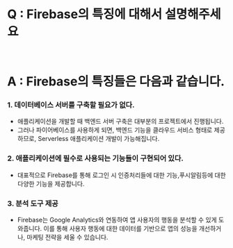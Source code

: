 # Q : Firebase의 특징에 대해서 설명해주세요

<br />

# A : Firebase의 특징들은 다음과 같습니다.

### 1. 데이터베이스 서버를 구축할 필요가 없다.

- 애플리케이션을 개발할 때 백엔드 서버 구축은 대부분의 프로젝트에서 진행됩니다.
- 그러나 파이어베이스를 사용하게 되면, 백엔드 기능을 클라우드 서비스 형태로 제공하므로, Serverless 애플리케이션 개발이 가능해집니다.

### 2. 애플리케이션에 필수로 사용되는 기능들이 구현되어 있다.

- 대표적으로 Firebase를 통해 로그인 시 인증처리들에 대한 기능,푸시알림등에 대한 다양한 기능을 제공합니다.

### 3. 분석 도구 제공

- Firebase는 Google Analytics와 연동하여 앱 사용자의 행동을 분석할 수 있게 도와줍니다. 이를 통해 사용자 행동에 대한 데이터를 기반으로 앱의 성능을 개선하거나, 마케팅 전략을 세울 수 있습니다.
